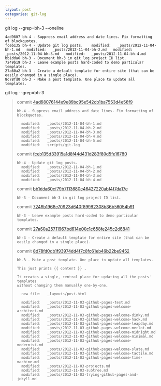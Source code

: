 ```yaml
---
layout: post
categories: git-log 
---
```



git log --grep=bh-3 --oneline

    4ad9807 bh-4 - Suppress email address and date lines. Fix formatting of blockquotes.
    fceb135 bh-4 - Update git log posts.  	modified:   _posts/2012-11-04-bh-1.md  	modified:   _posts/2012-11-04-bh-2.md  	modified:   _posts/2012-11-04-bh-3.md  	modified:   _posts/2012-11-04-bh-4.md
    bb1dda6 bh-3 - Document bh-3 in git log project ID list.
    7249b19 bh-3 - Leave example posts hard-coded to demo particular templates.
    27a60a2 bh-3 - Create a default template for entire site (that can be easily changed in a single place).
    8d78fd0 bh-3 - Make a post template. One place to update all templates.
    


git log --grep=bh-3

> commit [4ad98076144e9e89bc95e542cb1ba7553d4e56f9](https://github.com/bryanhirsch/bryanhirsch.github.com/commit/4ad98076144e9e89bc95e542cb1ba7553d4e56f9)
>
> 
>     bh-4 - Suppress email address and date lines. Fix formatting of blockquotes.
>     
>      	modified:   _posts/2012-11-04-bh-1.md
>      	modified:   _posts/2012-11-04-bh-2.md
>      	modified:   _posts/2012-11-04-bh-3.md
>      	modified:   _posts/2012-11-04-bh-4.md
>      	modified:   _posts/2012-11-04-bh-5.md
>      	modified:   scripts/git-log
> 
> commit [fceb135d33915a1d8f44d431d283f80d5fe16780](https://github.com/bryanhirsch/bryanhirsch.github.com/commit/fceb135d33915a1d8f44d431d283f80d5fe16780)
>
> 
>     bh-4 - Update git log posts.
>      	modified:   _posts/2012-11-04-bh-1.md
>      	modified:   _posts/2012-11-04-bh-2.md
>      	modified:   _posts/2012-11-04-bh-3.md
>      	modified:   _posts/2012-11-04-bh-4.md
> 
> commit [bb1dda60cf79b7f13680c46427220abf4f7da17e](https://github.com/bryanhirsch/bryanhirsch.github.com/commit/bb1dda60cf79b7f13680c46427220abf4f7da17e)
>
> 
>     bh-3 - Document bh-3 in git log project ID list.
> 
> commit [7249b1968e70923d640f89982308b36b56054b91](https://github.com/bryanhirsch/bryanhirsch.github.com/commit/7249b1968e70923d640f89982308b36b56054b91)
>
> 
>     bh-3 - Leave example posts hard-coded to demo particular templates.
> 
> commit [27a60a25711967bd614e00c1c658fe245c2d6841](https://github.com/bryanhirsch/bryanhirsch.github.com/commit/27a60a25711967bd614e00c1c658fe245c2d6841)
>
> 
>     bh-3 - Create a default template for entire site (that can be easily changed in a single place).
> 
> commit [8d78fd0db1f93974dd4f7c8fc61eb46b22be9452](https://github.com/bryanhirsch/bryanhirsch.github.com/commit/8d78fd0db1f93974dd4f7c8fc61eb46b22be9452)
>
> 
>     bh-3 - Make a post template. One place to update all templates.
>     
>     This just prints {{ content }} .
>     
>     It creates a single, central place for updating all the posts' templates
>     without changing them manually one-by-one.
>     
>      	new file:   _layouts/post.html
>     
>      	modified:   _posts/2012-11-03-github-pages-test.md
>      	modified:   _posts/2012-11-03-github-pages-welcome-architect.md
>      	modified:   _posts/2012-11-03-github-pages-welcome-dinky.md
>      	modified:   _posts/2012-11-03-github-pages-welcome-hack.md
>      	modified:   _posts/2012-11-03-github-pages-welcome-leapday.md
>      	modified:   _posts/2012-11-03-github-pages-welcome-merlot.md
>      	modified:   _posts/2012-11-03-github-pages-welcome-midnight.md
>      	modified:   _posts/2012-11-03-github-pages-welcome-minimal.md
>      	modified:   _posts/2012-11-03-github-pages-welcome-modernist.md
>      	modified:   _posts/2012-11-03-github-pages-welcome-slate.md
>      	modified:   _posts/2012-11-03-github-pages-welcome-tactile.md
>      	modified:   _posts/2012-11-03-github-pages-welcome-time-machine.md
>      	modified:   _posts/2012-11-03-projects.md
>      	modified:   _posts/2012-11-03-subtree.md
>      	modified:   _posts/2012-11-03-trying-github-pages-and-jekyll.md
> 
